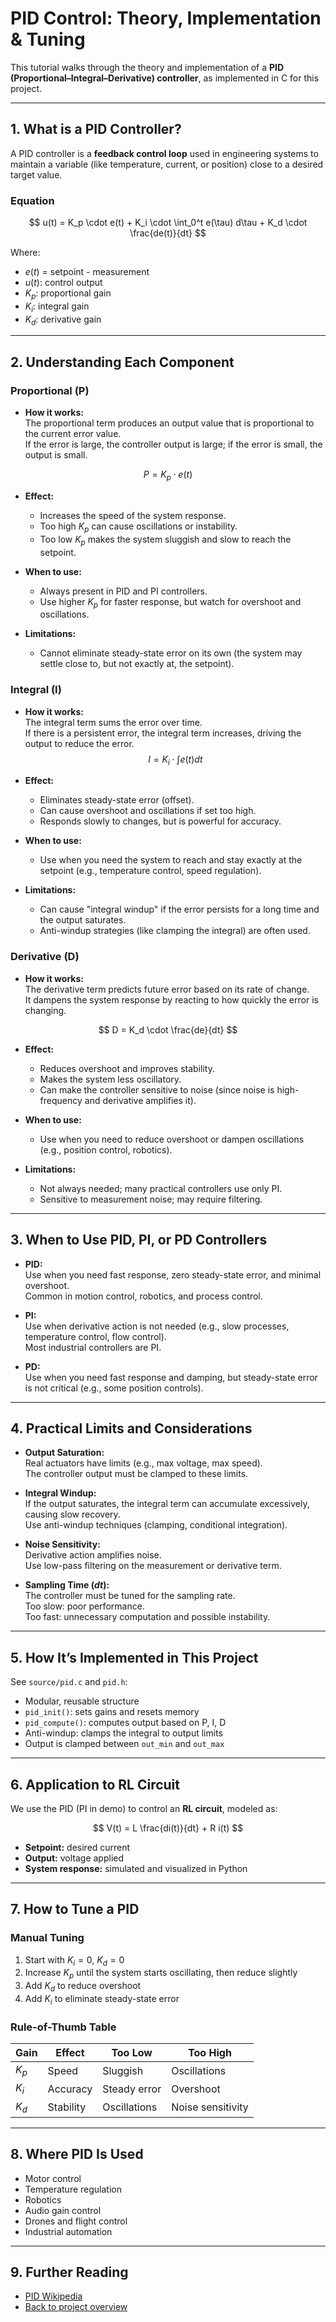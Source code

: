 # PID Control: Theory, Implementation & Tuning

This tutorial walks through the theory and implementation of a **PID (Proportional–Integral–Derivative) controller**, as implemented in C for this project.

---

## 1. What is a PID Controller?

A PID controller is a **feedback control loop** used in engineering systems to maintain a variable (like temperature, current, or position) close to a desired target value.

### Equation

$$
u(t) = K_p \cdot e(t) + K_i \cdot \int_0^t e(\tau) d\tau + K_d \cdot \frac{de(t)}{dt}
$$

Where:
- $e(t)$ = setpoint - measurement 
- $u(t)$: control output
- $K_p$: proportional gain
- $K_i$: integral gain
- $K_d$: derivative gain


---

## 2. Understanding Each Component

### Proportional (P)
- **How it works:**  
  The proportional term produces an output value that is proportional to the current error value.  
  If the error is large, the controller output is large; if the error is small, the output is small.

$$
P = K_p \cdot e(t) 
$$

- **Effect:**  
  - Increases the speed of the system response.
  - Too high $K_p$ can cause oscillations or instability.
  - Too low $K_p$ makes the system sluggish and slow to reach the setpoint.

- **When to use:**  
  - Always present in PID and PI controllers.  
  - Use higher $K_p$ for faster response, but watch for overshoot and oscillations.

- **Limitations:**  
  - Cannot eliminate steady-state error on its own (the system may settle close to, but not exactly at, the setpoint).


### Integral (I)
- **How it works:**  
  The integral term sums the error over time.  
  If there is a persistent error, the integral term increases, driving the output to reduce the error.
$$
I = K_i \cdot \int e(t) dt 
$$

- **Effect:**  
  - Eliminates steady-state error (offset).
  - Can cause overshoot and oscillations if set too high.
  - Responds slowly to changes, but is powerful for accuracy.

- **When to use:**  
  - Use when you need the system to reach and stay exactly at the setpoint (e.g., temperature control, speed regulation).

- **Limitations:**  
  - Can cause "integral windup" if the error persists for a long time and the output saturates.
  - Anti-windup strategies (like clamping the integral) are often used.


### Derivative (D)
- **How it works:**  
  The derivative term predicts future error based on its rate of change.  
  It dampens the system response by reacting to how quickly the error is changing.

$$
D = K_d \cdot \frac{de}{dt} 
$$

- **Effect:**  
  - Reduces overshoot and improves stability.
  - Makes the system less oscillatory.
  - Can make the controller sensitive to noise (since noise is high-frequency and derivative amplifies it).

- **When to use:**  
  - Use when you need to reduce overshoot or dampen oscillations (e.g., position control, robotics).

- **Limitations:**  
  - Not always needed; many practical controllers use only PI.
  - Sensitive to measurement noise; may require filtering.

---


## 3. When to Use PID, PI, or PD Controllers

- **PID:**  
  Use when you need fast response, zero steady-state error, and minimal overshoot.  
  Common in motion control, robotics, and process control.

- **PI:**  
  Use when derivative action is not needed (e.g., slow processes, temperature control, flow control).  
  Most industrial controllers are PI.

- **PD:**  
  Use when you need fast response and damping, but steady-state error is not critical (e.g., some position controls).

---

## 4. Practical Limits and Considerations

- **Output Saturation:**  
  Real actuators have limits (e.g., max voltage, max speed).  
  The controller output must be clamped to these limits.

- **Integral Windup:**  
  If the output saturates, the integral term can accumulate excessively, causing slow recovery.  
  Use anti-windup techniques (clamping, conditional integration).

- **Noise Sensitivity:**  
  Derivative action amplifies noise.  
  Use low-pass filtering on the measurement or derivative term.

- **Sampling Time ($dt$):**  
  The controller must be tuned for the sampling rate.  
  Too slow: poor performance.  
  Too fast: unnecessary computation and possible instability.

---

## 5. How It’s Implemented in This Project

See `source/pid.c` and `pid.h`:

- Modular, reusable structure
- `pid_init()`: sets gains and resets memory
- `pid_compute()`: computes output based on P, I, D
- Anti-windup: clamps the integral to output limits
- Output is clamped between `out_min` and `out_max`

---

## 6. Application to RL Circuit

We use the PID (PI in demo) to control an **RL circuit**, modeled as:

$$
V(t) = L \frac{di(t)}{dt} + R i(t)
$$

- **Setpoint:** desired current
- **Output:** voltage applied
- **System response:** simulated and visualized in Python

---

## 7. How to Tune a PID

### Manual Tuning

1. Start with $K_i = 0$, $K_d = 0$
2. Increase $K_p$ until the system starts oscillating, then reduce slightly
3. Add $K_d$ to reduce overshoot
4. Add $K_i$ to eliminate steady-state error

### Rule-of-Thumb Table

| Gain | Effect | Too Low | Too High |
|------|--------|---------|----------|
| $K_p$ | Speed | Sluggish | Oscillations |
| $K_i$ | Accuracy | Steady error | Overshoot |
| $K_d$ | Stability | Oscillations | Noise sensitivity |

---

## 8. Where PID Is Used

- Motor control
- Temperature regulation
- Robotics
- Audio gain control
- Drones and flight control
- Industrial automation

---

## 9. Further Reading

- [PID Wikipedia](https://en.wikipedia.org/wiki/PID_controller)
- [Back to project overview](../README.md)
